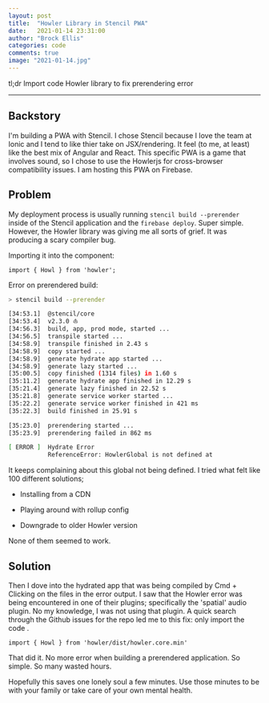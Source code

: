 ```yaml
---
layout: post
title:  "Howler Library in Stencil PWA"
date:   2021-01-14 23:31:00
author: "Brock Ellis"
categories: code
comments: true
image: "2021-01-14.jpg"
---
```


tl;dr Import code Howler library to fix prerendering error

---

## Backstory

I'm building a PWA with Stencil. I chose Stencil because I love the team at Ionic and I tend to like thier take on JSX/rendering.
It feel (to me, at least) like the best mix of Angular and React. This specific PWA is a game that involves sound, so 
I chose to use the Howlerjs for cross-browser compatibility issues. I am hosting this PWA on Firebase.

## Problem

My deployment process is usually running `stencil build --prerender` inside of the Stencil application and the `firebase deploy`.
Super simple. However, the Howler library was giving me all sorts of grief. It was producing a scary compiler bug.

Importing it into the component:

`import { Howl } from 'howler';`

Error on prerendered build:

```bash
> stencil build --prerender

[34:53.1]  @stencil/core
[34:53.4]  v2.3.0 ⛵️
[34:56.3]  build, app, prod mode, started ...
[34:56.5]  transpile started ...
[34:58.9]  transpile finished in 2.43 s
[34:58.9]  copy started ...
[34:58.9]  generate hydrate app started ...
[34:58.9]  generate lazy started ...
[35:00.5]  copy finished (1314 files) in 1.60 s
[35:11.2]  generate hydrate app finished in 12.29 s
[35:21.4]  generate lazy finished in 22.52 s
[35:21.8]  generate service worker started ...
[35:22.2]  generate service worker finished in 421 ms
[35:22.3]  build finished in 25.91 s

[35:23.0]  prerendering started ...
[35:23.9]  prerendering failed in 862 ms

[ ERROR ]  Hydrate Error
           ReferenceError: HowlerGlobal is not defined at
```

It keeps complaining about this global not being defined. I tried what felt like 100 different solutions;

- Installing from a CDN

- Playing around with rollup config

- Downgrade to older Howler version

None of them seemed to work.

## Solution

Then I dove into the hydrated app that was being compiled by Cmd + Clicking on the files in
the error output. I saw that the Howler error was being encountered in one of their plugins; specifically
the 'spatial' audio plugin. No my knowledge, I was not using that plugin. A quick search
through the Github issues for the repo led me to this fix: only import the code .

`import { Howl } from 'howler/dist/howler.core.min'`

That did it. No more error when building a prerendered application. So simple. So many wasted hours.

Hopefully this saves one lonely soul a few minutes. Use those minutes to be with your family or
take care of your own mental health.